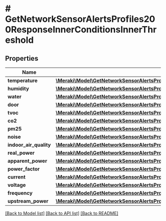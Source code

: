 # # GetNetworkSensorAlertsProfiles200ResponseInnerConditionsInnerThreshold

## Properties

Name | Type | Description | Notes
------------ | ------------- | ------------- | -------------
**temperature** | [**\Meraki\Model\GetNetworkSensorAlertsProfiles200ResponseInnerConditionsInnerThresholdTemperature**](GetNetworkSensorAlertsProfiles200ResponseInnerConditionsInnerThresholdTemperature.md) |  | [optional]
**humidity** | [**\Meraki\Model\GetNetworkSensorAlertsProfiles200ResponseInnerConditionsInnerThresholdHumidity**](GetNetworkSensorAlertsProfiles200ResponseInnerConditionsInnerThresholdHumidity.md) |  | [optional]
**water** | [**\Meraki\Model\GetNetworkSensorAlertsProfiles200ResponseInnerConditionsInnerThresholdWater**](GetNetworkSensorAlertsProfiles200ResponseInnerConditionsInnerThresholdWater.md) |  | [optional]
**door** | [**\Meraki\Model\GetNetworkSensorAlertsProfiles200ResponseInnerConditionsInnerThresholdDoor**](GetNetworkSensorAlertsProfiles200ResponseInnerConditionsInnerThresholdDoor.md) |  | [optional]
**tvoc** | [**\Meraki\Model\GetNetworkSensorAlertsProfiles200ResponseInnerConditionsInnerThresholdTvoc**](GetNetworkSensorAlertsProfiles200ResponseInnerConditionsInnerThresholdTvoc.md) |  | [optional]
**co2** | [**\Meraki\Model\GetNetworkSensorAlertsProfiles200ResponseInnerConditionsInnerThresholdCo2**](GetNetworkSensorAlertsProfiles200ResponseInnerConditionsInnerThresholdCo2.md) |  | [optional]
**pm25** | [**\Meraki\Model\GetNetworkSensorAlertsProfiles200ResponseInnerConditionsInnerThresholdPm25**](GetNetworkSensorAlertsProfiles200ResponseInnerConditionsInnerThresholdPm25.md) |  | [optional]
**noise** | [**\Meraki\Model\GetNetworkSensorAlertsProfiles200ResponseInnerConditionsInnerThresholdNoise**](GetNetworkSensorAlertsProfiles200ResponseInnerConditionsInnerThresholdNoise.md) |  | [optional]
**indoor_air_quality** | [**\Meraki\Model\GetNetworkSensorAlertsProfiles200ResponseInnerConditionsInnerThresholdIndoorAirQuality**](GetNetworkSensorAlertsProfiles200ResponseInnerConditionsInnerThresholdIndoorAirQuality.md) |  | [optional]
**real_power** | [**\Meraki\Model\GetNetworkSensorAlertsProfiles200ResponseInnerConditionsInnerThresholdRealPower**](GetNetworkSensorAlertsProfiles200ResponseInnerConditionsInnerThresholdRealPower.md) |  | [optional]
**apparent_power** | [**\Meraki\Model\GetNetworkSensorAlertsProfiles200ResponseInnerConditionsInnerThresholdApparentPower**](GetNetworkSensorAlertsProfiles200ResponseInnerConditionsInnerThresholdApparentPower.md) |  | [optional]
**power_factor** | [**\Meraki\Model\GetNetworkSensorAlertsProfiles200ResponseInnerConditionsInnerThresholdPowerFactor**](GetNetworkSensorAlertsProfiles200ResponseInnerConditionsInnerThresholdPowerFactor.md) |  | [optional]
**current** | [**\Meraki\Model\GetNetworkSensorAlertsProfiles200ResponseInnerConditionsInnerThresholdCurrent**](GetNetworkSensorAlertsProfiles200ResponseInnerConditionsInnerThresholdCurrent.md) |  | [optional]
**voltage** | [**\Meraki\Model\GetNetworkSensorAlertsProfiles200ResponseInnerConditionsInnerThresholdVoltage**](GetNetworkSensorAlertsProfiles200ResponseInnerConditionsInnerThresholdVoltage.md) |  | [optional]
**frequency** | [**\Meraki\Model\GetNetworkSensorAlertsProfiles200ResponseInnerConditionsInnerThresholdFrequency**](GetNetworkSensorAlertsProfiles200ResponseInnerConditionsInnerThresholdFrequency.md) |  | [optional]
**upstream_power** | [**\Meraki\Model\GetNetworkSensorAlertsProfiles200ResponseInnerConditionsInnerThresholdUpstreamPower**](GetNetworkSensorAlertsProfiles200ResponseInnerConditionsInnerThresholdUpstreamPower.md) |  | [optional]

[[Back to Model list]](../../README.md#models) [[Back to API list]](../../README.md#endpoints) [[Back to README]](../../README.md)
